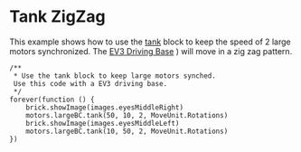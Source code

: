 # Tank ZigZag

This example shows how to use the [tank](/reference/motors/tank) block to keep the speed of 2 large motors synchronized. The [EV3 Driving Base](https://le-www-live-s.legocdn.com/sc/media/lessons/mindstorms-ev3/building-instructions/ev3-rem-driving-base-79bebfc16bd491186ea9c9069842155e.pdf)
) will move in a zig zag pattern.

```blocks
/**
 * Use the tank block to keep large motors synched. 
 Use this code with a EV3 driving base.
 */
forever(function () {
    brick.showImage(images.eyesMiddleRight)
    motors.largeBC.tank(50, 10, 2, MoveUnit.Rotations)
    brick.showImage(images.eyesMiddleLeft)
    motors.largeBC.tank(10, 50, 2, MoveUnit.Rotations)
})
```